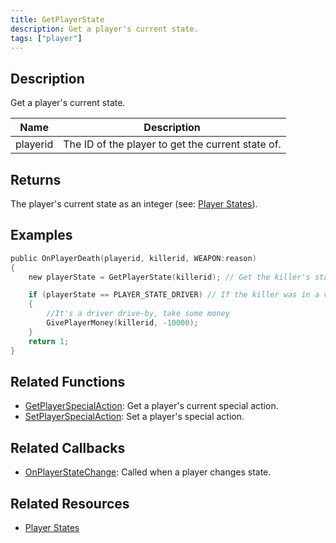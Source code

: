```yaml
---
title: GetPlayerState
description: Get a player's current state.
tags: ["player"]
---
```


## Description

Get a player's current state.

| Name     | Description                                       |
| -------- | ------------------------------------------------- |
| playerid | The ID of the player to get the current state of. |

## Returns

The player's current state as an integer (see: [Player States](../resources/playerstates)).

## Examples

```c
public OnPlayerDeath(playerid, killerid, WEAPON:reason)
{
    new playerState = GetPlayerState(killerid); // Get the killer's state

    if (playerState == PLAYER_STATE_DRIVER) // If the killer was in a vehicle
    {
        //It's a driver drive-by, take some money
        GivePlayerMoney(killerid, -10000);
    }
    return 1;
}
```

## Related Functions

- [GetPlayerSpecialAction](GetPlayerSpecialAction): Get a player's current special action.
- [SetPlayerSpecialAction](SetPlayerSpecialAction): Set a player's special action.

## Related Callbacks

- [OnPlayerStateChange](../callbacks/OnPlayerStateChange): Called when a player changes state.

## Related Resources

- [Player States](../resources/playerstates)

